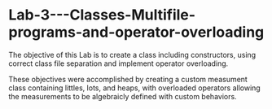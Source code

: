 # Lab-3---Classes-Multifile-programs-and-operator-overloading

The objective of this Lab is to create a class including constructors, using correct class file separation and implement operator overloading.

These objectives were accomplished by creating a custom measument class containing littles, lots, and heaps, with overloaded operators allowing the measurements to be algebraicly defined with custom behaviors. 

